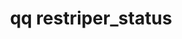 ---
category: restriper
command: restriper_status
keywords: qq, qq_cli, restriper_status
optional_options: []
permalink: /qq-cli-command-guide/restriper/restriper_status.html
positional_options: []
sidebar: qq_cli_command_reference_sidebar
summary: This section explains how to use the <code>qq restriper_status</code> command.
synopsis: Get restriper status
title: qq restriper_status
usage: qq restriper_status [-h]
zendesk_source: qq CLI Command Guide

---
